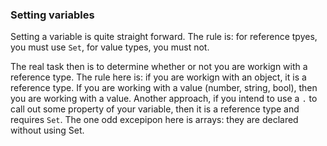 ### Setting variables

Setting a variable is quite straight forward. The rule is: for reference tpyes, you must use `Set`, for value types, you must not.

The real task then is to determine whether or not you are workign with a reference type. The rule here is: if you are workign with an object, it is a reference type. If you are working with a value (number, string, bool), then you are working with a value. Another approach, if you intend to use a `.` to call out some property of your variable, then it is a reference type and requires `Set`. The one odd excepipon here is arrays: they are declared without using Set.
